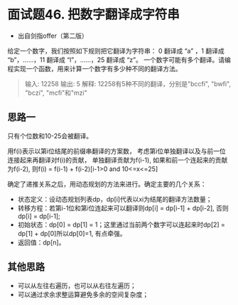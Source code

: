 # 面试题46. 把数字翻译成字符串
- 出自剑指offer（第二版）

给定一个数字，我们按照如下规则把它翻译为字符串：
0 翻译成 “a” ，1 翻译成 “b”，……，11 翻译成 “l”，……，25 翻译成 “z”。
一个数字可能有多个翻译。请编程实现一个函数，用来计算一个数字有多少种不同的翻译方法。



> 输入: 12258
> 输出: 5
> 解释: 12258有5种不同的翻译，分别是"bccfi", "bwfi", "bczi", "mcfi"和"mzi"

## 思路一
只有个位数和10-25会被翻译。

用f(i)表示以第i位结尾的前缀串翻译的方案数，
考虑第i位单独翻译以及与前一位连接起来再翻译对f(i)的贡献，
单独翻译贡献为f(i-1),
如果和前一个连起来的贡献为f(i-2),
则f(i) = f(i-1) + f(i-2)[i-1>0 and 10<=x<=25]

确定了递推关系之后，用动态规划的方法来进行。确定主要的几个关系：
- 状态定义：设动态规划列表dp，dp[i]代表以xi为结尾的翻译方法数量；
- 转移方程：若第i-1位和第i位连起来可以翻译则dp[i] = dp[i-1] + dp[i-2], 否则dp[i] = dp[i-1];
- 初始状态：dp[0] = dp[1] = 1；这里通过当前两个数字可以连起来时dp[2] = dp[1] + dp[0]所以dp[0]=1, 有点牵强。 
- 返回值：dp[n]。


## 其他思路
- 可以从左往右遍历，也可以从右往左遍历；
- 可以通过求余求整运算避免多余的空间复杂度；






